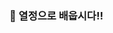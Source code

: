 
### 🌱 열정으로 배웁시다!!
<!-- ![Anurag's GitHub stats](https://github-readme-stats.vercel.app/api?username=rbals0445&show_icons=true&theme=dark&count_private=true&hide_rank=true&custom_title=History)
<br>
[![Top Langs](https://github-readme-stats.vercel.app/api/top-langs/?username=rbals0445&layout=compact&show_icons=true&theme=dark&count_private=true&langs_count=8)](https://github.com/anuraghazra/github-readme-stats) -->

<!--
**rbals0445/rbals0445** is a ✨ _special_ ✨ repository because its `README.md` (this file) appears on your GitHub profile.

Here are some ideas to get you started:

- 🔭 I’m currently working on ...
- 🌱 I’m currently learning ...
- 👯 I’m looking to collaborate on ...
- 🤔 I’m looking for help with ...
- 💬 Ask me about ...
- 📫 How to reach me: ...
- 😄 Pronouns: ...
- ⚡ Fun fact: ...
-->
